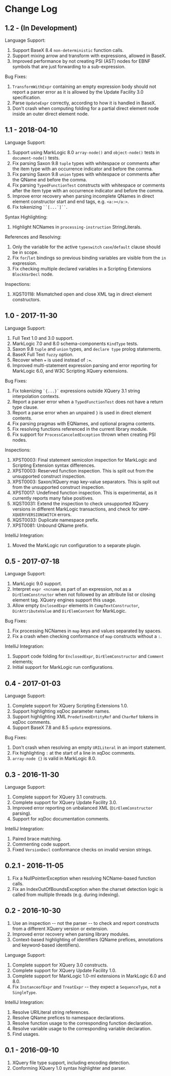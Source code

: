 # Change Log

## 1.2 - (In Development)

Language Support:

1.  Support BaseX 8.4 `non-deterministic` function calls.
1.  Support mixing arrow and transform with expressions, allowed in BaseX.
1.  Improved performance by not creating PSI (AST) nodes for EBNF symbols that
    are just forwarding to a sub-expression.

Bug Fixes:

1.  `TransformWithExpr` containing an empty expression body should not report
    a parser error as it is allowed by the Update Facility 3.0 specification.
1.  Parse `UpdateExpr` correctly, according to how it is handled in BaseX.
1.  Don't crash when computing folding for a partial direct element node inside
    an outer direct element node.

## 1.1 - 2018-04-10

Language Support:

1.  Support using MarkLogic 8.0 `array-node()` and `object-node()` tests in `document-node()` tests.
1.  Fix parsing Saxon 9.8 `tuple` types with whitespace or comments after the
    item type with an occurrence indicator and before the comma.
1.  Fix parsing Saxon 9.8 `union` types with whitespace or comments after the
    QName and before the comma.
1.  Fix parsing `TypedFunctionTest` constructs with whitespace or comments after the
    item type with an occurrence indicator and before the comma.
1.  Improve error recovery when parsing incomplete QNames in direct element constructor
    start and end tags, e.g. `<a:></a:>`.
1.  Fix tokenizing ``` ``[...`]`` ```.

Syntax Highlighting:

1.  Highlight NCNames in `processing-instruction` StringLiterals.

References and Resolving:

1.  Only the variable for the active `typeswitch` `case`/`default` clause should be in scope.
1.  Fix `for`/`let` bindings so previous binding variables are visible from the `in` expression.
1.  Fix checking multiple declared variables in a Scripting Extensions `BlockVarDecl` node.

Inspections:

1.  XQST0118: Mismatched open and close XML tag in direct element constructors.

## 1.0 - 2017-11-30

Language Support:

1.  Full Text 1.0 and 3.0 support.
1.  MarkLogic 7.0 and 8.0 schema-components `KindType` tests.
1.  Saxon 9.8 `tuple` and `union` types, and `declare type` prolog statements.
1.  BaseX Full Text `fuzzy` option.
1.  Recover when `=` is used instead of `:=`.
1.  Improved multi-statement expression parsing and error reporting for MarkLogic 6.0, and
    W3C Scripting XQuery extensions.

Bug Fixes:

1.  Fix tokenizing `` `{...}` `` expressions outside XQuery 3.1 string interpolation contexts.
1.  Report a parser error when a `TypedFunctionTest` does not have a return type clause.
1.  Report a parse error when an unpaired `}` is used in direct element contents.
1.  Fix parsing pragmas with EQNames, and optional pragma contents.
1.  Fix resolving functions referenced in the current library module.
1.  Fix support for `ProcessCanceledException` thrown when creating PSI nodes.

Inspections:

1.  XPST0003: Final statement semicolon inspection for MarkLogic and Scripting Extension
    syntax differences.
1.  XPST0003: Reserved function inspection. This is split out from the unsupported construct
    inspection.
1.  XPST0003: Saxon/XQuery map key-value separators. This is split out from the unsupported
    construct inspection.
1.  XPST0017: Undefined function inspection. This is experimental, as it
    currently reports many false positives.
1.  XQST0031: Extend the inspection to check unsupported XQuery versions in different MarkLogic
    transactions, and check for `XDMP-XQUERYVERSIONSWITCH` errors.
1.  XQST0033: Duplicate namespace prefix.
1.  XPST0081: Unbound QName prefix.

IntelliJ Integration:

1.  Moved the MarkLogic run configuration to a separate plugin.

## 0.5 - 2017-07-18

Language Support:

1.  MarkLogic 9.0 support.
2.  Interpret `expr <ncname` as part of an expression, not as a
    `DirElemConstructor` when not followed by an attribute list or closing
    element tag. XQuery engines support this usage.
3.  Allow empty `EnclosedExpr` elements in `CompTextConstructor`, `DirAttributeValue`
    and `DirElemContent` for MarkLogic.

Bug Fixes:

1.  Fix processing NCNames in `map` keys and values separated by spaces.
2.  Fix a crash when checking conformance of `map` constructs without a `:`.

IntelliJ Integration:

1.  Support code folding for `EnclosedExpr`, `DirElemConstructor` and `Comment`
    elements;
2.  Initial support for MarkLogic run configurations.

## 0.4 - 2017-01-03

Language Support:

1.  Complete support for XQuery Scripting Extensions 1.0.
2.  Support highlighting xqDoc parameter names.
3.  Support highlighting XML `PredefinedEntityRef` and `CharRef` tokens in
    xqDoc comments.
4.  Support BaseX 7.8 and 8.5 `update` expressions.

Bug Fixes:

1.  Don't crash when resolving an empty `URILiteral` in an import statement.
2.  Fix highlighting `:` at the start of a line in xqDoc comments.
3.  `array-node {}` is valid in MarkLogic 8.0.

## 0.3 - 2016-11-30

Language Support:

1.  Complete support for XQuery 3.1 constructs.
2.  Complete support for XQuery Update Facility 3.0.
3.  Improved error reporting on unbalanced XML (`DirElemConstructor` parsing).
4.  Support for xqDoc documentation comments.

IntelliJ Integration:

1.  Paired brace matching.
2.  Commenting code support.
3.  Fixed `VersionDecl` conformance checks on invalid version strings.

## 0.2.1 - 2016-11-05

1.  Fix a NullPointerException when resolving NCName-based function calls.
2.  Fix an IndexOutOfBoundsException when the charset detection logic is called
    from multiple threads (e.g. during indexing).

## 0.2 - 2016-10-30

1.  Use an inspection -- not the parser -- to check and report constructs from a
    different XQuery version or extension.
2.  Improved error recovery when parsing library modules.
3.  Context-based highlighting of identifiers (QName prefices, annotations and
    keyword-based identifiers).

Language Support:

1.  Complete support for XQuery 3.0 constructs.
2.  Complete support for XQuery Update Facility 1.0.
3.  Complete support for MarkLogic 1.0-ml extensions in MarkLogic 6.0 and 8.0.
4.  Fix `InstanceofExpr` and `TreatExpr` -- they expect a `SequenceType`, not a
    `SingleType`.

IntelliJ Integration:

1.  Resolve URILiteral string references.
2.  Resolve QName prefices to namespace declarations.
3.  Resolve function usage to the corresponding function declaration.
4.  Resolve variable usage to the corresponding variable declaration.
5.  Find usages.

## 0.1 - 2016-09-10

1.  XQuery file type support, including encoding detection.
2.  Conforming XQuery 1.0 syntax highlighter and parser.
